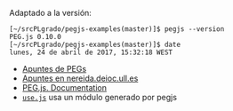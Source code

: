 Adaptado a la versión:

```
[~/srcPLgrado/pegjs-examples(master)]$ pegjs --version
PEG.js 0.10.0
[~/srcPLgrado/pegjs-examples(master)]$ date
lunes, 24 de abril de 2017, 15:32:18 WEST
```

* [Apuntes de PEGs](https://casianorodriguezleon.gitbooks.io/ull-esit-1617/content/apuntes/pegjs/PEGS.html)
* [Apuntes en nereida.deioc.ull.es](http://crguezl.github.io/pl-html/node32.html#SECTION04420050000000000000)
* [PEG.js. Documentation](https://pegjs.org/documentation)
* [`use.js`](https://github.com/ULL-ESIT-PL-1617/pegjs-examples/blob/master/use.js) usa un módulo generado por pegjs
